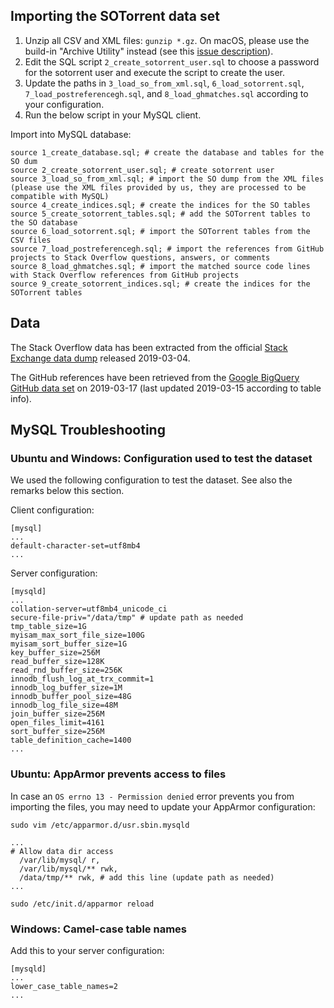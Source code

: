 ## Importing the SOTorrent data set

1. Unzip all CSV and XML files: `gunzip *.gz`. On macOS, please use the build-in "Archive Utility" instead (see this [issue description](https://github.com/sotorrent/db-scripts/issues/7)).
2. Edit the SQL script `2_create_sotorrent_user.sql` to choose a password for the sotorrent user and execute the script to create the user.
3. Update the paths in `3_load_so_from_xml.sql`, `6_load_sotorrent.sql`, `7_load_postreferencegh.sql`, and `8_load_ghmatches.sql` according to your configuration.
4. Run the below script in your MySQL client.

Import into MySQL database:

    source 1_create_database.sql; # create the database and tables for the SO dum
    source 2_create_sotorrent_user.sql; # create sotorrent user
    source 3_load_so_from_xml.sql; # import the SO dump from the XML files (please use the XML files provided by us, they are processed to be compatible with MySQL)
    source 4_create_indices.sql; # create the indices for the SO tables
    source 5_create_sotorrent_tables.sql; # add the SOTorrent tables to the SO database
    source 6_load_sotorrent.sql; # import the SOTorrent tables from the CSV files
    source 7_load_postreferencegh.sql; # import the references from GitHub projects to Stack Overflow questions, answers, or comments
    source 8_load_ghmatches.sql; # import the matched source code lines with Stack Overflow references from GitHub projects
    source 9_create_sotorrent_indices.sql; # create the indices for the SOTorrent tables

## Data

The Stack Overflow data has been extracted from the official [Stack Exchange data dump](https://archive.org/details/stackexchange) released 2019-03-04.

The GitHub references have been retrieved from the [Google BigQuery GitHub data set](https://cloud.google.com/bigquery/public-data/github) on 2019-03-17 (last updated 2019-03-15 according to table info).

## MySQL Troubleshooting

### Ubuntu and Windows: Configuration used to test the dataset

We used the following configuration to test the dataset. See also the remarks below this section.

Client configuration:

    [mysql]
    ...
    default-character-set=utf8mb4
    ...

Server configuration:

    [mysqld]
    ...
    collation-server=utf8mb4_unicode_ci
    secure-file-priv="/data/tmp" # update path as needed
    tmp_table_size=1G
    myisam_max_sort_file_size=100G
    myisam_sort_buffer_size=1G
    key_buffer_size=256M
    read_buffer_size=128K
    read_rnd_buffer_size=256K
    innodb_flush_log_at_trx_commit=1
    innodb_log_buffer_size=1M
    innodb_buffer_pool_size=48G
    innodb_log_file_size=48M
    join_buffer_size=256M
    open_files_limit=4161
    sort_buffer_size=256M
    table_definition_cache=1400
    ...

### Ubuntu: AppArmor prevents access to files

In case an `OS errno 13 - Permission denied` error prevents you from importing the files, you may need to update your AppArmor configuration:

    sudo vim /etc/apparmor.d/usr.sbin.mysqld

    ...
    # Allow data dir access
      /var/lib/mysql/ r,
      /var/lib/mysql/** rwk,
      /data/tmp/** rwk, # add this line (update path as needed)
    ...
    
    sudo /etc/init.d/apparmor reload

### Windows: Camel-case table names

Add this to your server configuration:

    [mysqld]
    ...
    lower_case_table_names=2
    ...
